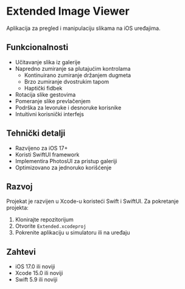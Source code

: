 # Extended Image Viewer

Aplikacija za pregled i manipulaciju slikama na iOS uređajima.

## Funkcionalnosti

- Učitavanje slika iz galerije
- Napredno zumiranje sa plutajućim kontrolama
  - Kontinuirano zumiranje držanjem dugmeta
  - Brzo zumiranje dvostrukim tapom
  - Haptički fidbek
- Rotacija slike gestovima
- Pomeranje slike prevlačenjem
- Podrška za levoruke i desnoruke korisnike
- Intuitivni korisnički interfejs

## Tehnički detalji

- Razvijeno za iOS 17+
- Koristi SwiftUI framework
- Implementira PhotosUI za pristup galeriji
- Optimizovano za jednoruko korišćenje

## Razvoj

Projekat je razvijen u Xcode-u koristeći Swift i SwiftUI. Za pokretanje projekta:

1. Klonirajte repozitorijum
2. Otvorite `Extended.xcodeproj`
3. Pokrenite aplikaciju u simulatoru ili na uređaju

## Zahtevi

- iOS 17.0 ili noviji
- Xcode 15.0 ili noviji
- Swift 5.9 ili noviji 